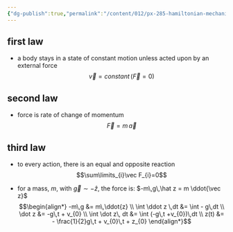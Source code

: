 ```yaml
---
{"dg-publish":true,"permalink":"/content/012/px-285-hamiltonian-mechanics-and-fluid-dynamics/term-1-hamiltonian-mechanics/a-introduction/px-285-a1-newton-s-laws/","noteIcon":"1","created":"2025-08-27T13:14:08.533+01:00","updated":"2024-11-26T13:00:40.000+00:00"}
---
```


## first law 
- a body stays in a state of constant motion unless acted upon by an external force
$$\vec v = constant \,(\vec F=0)$$
## second law
- force is rate of change of momentum 
$$\vec F = m\,\vec a$$
## third law
- to every action, there is an equal and opposite reaction
$$\sum\limits_{i}\vec F_{i}=0$$

- for a mass, $m$, with $\vec g\sim-\hat z$, the force is: $-m\,g\,\hat z = m \ddot{\vec z}$   
$$\begin{align*}
	-m\,g &= m\,\ddot{z} \\
	\int \ddot z \,dt &= \int - g\,dt \\
	\dot z &= -g\,t + v_{0} \\
	\int \dot z\, dt &= \int (-g\,t +v_{0})\,dt \\
	z(t) &= - \frac{1}{2}g\,t + v_{0}\,t + z_{0}
\end{align*}$$
